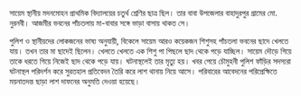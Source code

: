 সায়েম স্থানীয় মদনমোহন প্রাথমিক বিদ্যালয়ের চতুর্থ শ্রেণির ছাত্র ছিল। তার বাবা উপজেলার বাহাদুরপুর গ্রামের মো. নুরনবী। আজমীর ভবনের পাঁচতলায় মা-বাবার সঙ্গে ভাড়া বাসায় থাকত সে।

পুলিশ ও স্থানীয়দের লোকজনের ভাষ্য অনুযায়ী, বিকেলে সায়েম আরও কয়েকজন শিশুসহ পাঁচতলা ভবনের ছাদে খেলতে যায়। তখন তার মা ছাদেই ছিলেন। খেলতে খেলতে এক শিশু পা পিছলে ছাদ থেকে পড়ে যাচ্ছিল। সায়েম দৌড়ে গিয়ে তাকে ধরতে গিয়ে নিজেই ছাদ থেকে পড়ে যায়। ঘটনাস্থলেই তার মৃত্যু হয়। খবর পেয়ে চৌমুহনী পুলিশ ফাঁড়ির সদস্যরা ঘটনাস্থল পরিদর্শন করে সুরতহাল প্রতিবেদন তৈরি করে লাশ থানায় নিয়ে আসে। পরিবারের আবেদনের পরিপ্রেক্ষিতে ময়নাতদন্ত ছাড়া লাশ দাফনের অনুমতি দেওয়া হয়েছে।
